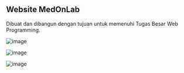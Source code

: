 ## Website MedOnLab
Dibuat dan dibangun dengan tujuan untuk memenuhi Tugas Besar Web Programming.

![image](https://user-images.githubusercontent.com/46711970/81464421-e1cef400-91eb-11ea-8057-6b4e43d05c9e.png)
	
![image](https://user-images.githubusercontent.com/46711970/81464451-1c389100-91ec-11ea-8ba2-4089e70bc80b.png)

![image](https://user-images.githubusercontent.com/46711970/81464464-3bcfb980-91ec-11ea-9127-2f2bae287006.png)
